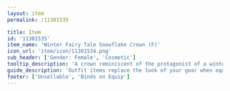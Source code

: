 ```yaml
---
layout: item
permalink: /11301535

title: Item
id: '11301535'
item_name: 'Winter Fairy Tale Snowflake Crown (F)'
icon_url: 'item/icon/11301534.png'
sub_header: ['Gender: Female', 'Cosmetic']
tooltip_description: 'A crown reminiscent of the protagonist of a winter-themed fairy tale.'
guide_description: 'Outfit items replace the look of your gear when equipped.'
footer: ['Unsellable', 'Binds on Equip']
---
```

